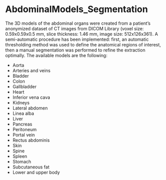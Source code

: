 # AbdominalModels_Segmentation
The 3D models of the abdominal organs were created from a patient’s anonymized dataset of CT images from DICOM Library (voxel size: 0.59x0.59x0.5 mm, slice thickness: 1.46 mm, image size: 512x126x361). A semi-automatic procedure has been implemented: first, an automatic thresholding method was used to define the anatomical regions of interest, then a manual segmentation was performed to refine the extraction optimally. The available models are the following:
* Aorta
* Arteries and veins
* Bladder
* Colon
* Gallbladder
* Heart
* Inferior vena cava
* Kidneys
* Lateral abdomen
* Linea alba
* Liver
* Pancreas
* Peritoneum
* Portal vein
* Rectus abdominis
* Skin
* Spine
* Spleen
* Stomach
* Subcutaneous fat
* Lower and upper body
